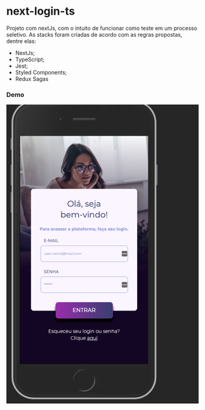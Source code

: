 # next-login-ts

Projeto com nextJs, com o intuito de funcionar como teste em um processo seletivo. As stacks foram criadas de acordo com as regras propostas, dentre elas:
  - NextJs;
  - TypeScript;
  - Jest;
  - Styled Components;
  - Redux Sagas
 
 ### Demo
 ![demo](https://github.com/Pinheirovisky/next-login-ts/blob/main/public/assets/demo.png)
